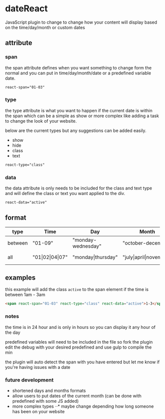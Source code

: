 # dateReact
JavaScript plugin to change to change how your content will display based on the time/day/month or custom dates

## attribute

### span

the span attribute defines when you want something to change form the normal and you can put in time/day/month/date or a predefined variable date.

```html
react-span="01-03"
```

### type

the type attribute is what you want to happen if the current date is within the span which can be a simple as show or more complex like adding a task to change the look of your website.

below are the current types but any suggestions can be added easily.

* show
* hide
* class
* text

```html
react-type="class"
```

### data

the data attribute is only needs to be included for the class and text type and will define the class or text you want applied to the div.

```html
react-data="active"
```

## format

| type    | Time          | Day                       | Month                 | date                               | predefined  |
| ------- | ------------- | ------------------------- | --------------------- | ---------------------------------- | ----------- |
| between | "01-09"       | "monday-wednesday"        | "october-december"    | "01/01/2017-02/04/2017"            | "[october]" |
| all     | "01\|02\|04\|07" | "monday\|thursday" | "july\|april\|november" | "01/03/2017\|01/05/2017" | "[october]" |

## examples

this example will add the class `active` to the span element if the time is between 1am - 3am

```html
<span react-span="01-03" react-type="class" react-data="active">1-3</span>
```

### notes

the time is in 24 hour and is only in hours so you can display it any hour of the day

predefined variables will need to be included in the file so fork the plugin edit the debug with your desired predefined and use gulp to compile the min

the plugin will auto detect the span with you have entered but let me know if you're having issues with a date



### future development

* shortened days and months formats
* allow users to put dates of the current month (can be done with predefined with some JS added)
* more complex types
⋅⋅* maybe change depending how long someone has been on your website

